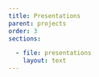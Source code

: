 ```yaml
---
title: Presentations
parent: projects
order: 3
sections:

  - file: presentations
    layout: text
---
```


